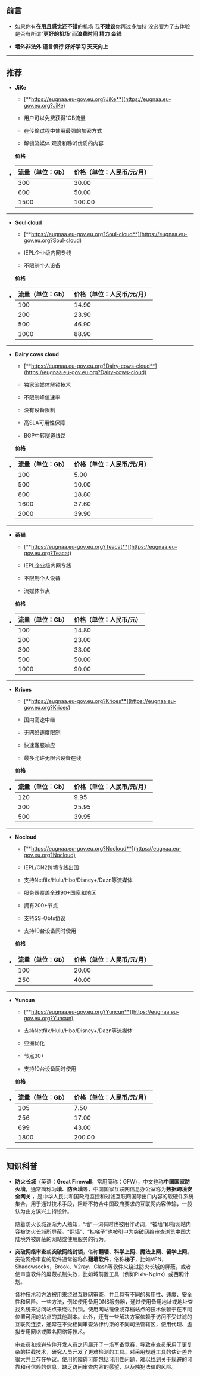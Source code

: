 ## 前言

- 如果你有**在用且感觉还不错**的机场 我**不建议**你再过多加持 没必要为了去体验是否有所谓“**更好的机场**”而**浪费时间** **精力** **金钱**

- **墙外非法外** **谨言慎行** **好好学习** **天天向上**

------

## 推荐

- **JiKe**

  - [**https://eugnaa.eu-gov.eu.org?JiKe**](https://eugnaa.eu-gov.eu.org?JiKe)

  - 用户可以免费获得1GB流量

  - 在传输过程中使用最强的加密方式

  - 解锁流媒体 观赏和聆听优质的内容

  **价格**

- | 流量（单位：Gb） | 价格（单位：人民币/元/月） |
  | ---------------- | -------------------------- |
  | 300              | 30.00                      |
  | 600              | 50.00                      |
  | 1500             | 100.00                     |

------

- **Soul cloud**

  - [**https://eugnaa.eu-gov.eu.org?Soul-cloud**](https://eugnaa.eu-gov.eu.org?Soul-cloud)

  - IEPL企业级内网专线

  - 不限制个人设备

  **价格**

- | 流量（单位：Gb） | 价格（单位：人民币/元/月） |
  | ---------------- | -------------------------- |
  | 100              | 14.90                      |
  | 200              | 23.90                      |
  | 500              | 46.90                      |
  | 1000             | 88.90                      |

------

- **Dairy cows cloud**

  - [**https://eugnaa.eu-gov.eu.org?Dairy-cows-cloud**](https://eugnaa.eu-gov.eu.org?Dairy-cows-cloud)

  - 独家流媒体解锁技术

  - 不限制峰值速率

  - 没有设备限制

  - 高SLA可用性保障

  - BGP中转隧道线路

  **价格**

- | 流量（单位：Gb） | 价格（单位：人民币/元/月） |
  | ---------------- | -------------------------- |
  | 100              | 5.00                       |
  | 500              | 10.00                      |
  | 800              | 18.80                      |
  | 1600             | 37.60                      |
  | 2000             | 39.90                      |

------

- **茶猫**

  - [**https://eugnaa.eu-gov.eu.org?Teacat**](https://eugnaa.eu-gov.eu.org?Teacat)

  - IEPL企业级内网专线

  - 不限制个人设备

  - 流媒体节点

  **价格**

- | 流量（单位：Gb） | 价格（单位：人民币/元）   |
  | ---------------- | -----------------------|
  | 100              | 14.80                  |
  | 200              | 23.00                  |
  | 300              | 33.00                  |
  | 500              | 50.00                  |
  | 1000             | 90.00                  |

------

- **Krices**

  - [**https://eugnaa.eu-gov.eu.org?Krices**](https://eugnaa.eu-gov.eu.org?Krices)

  - 国内高速中继

  - 无网络速度限制

  - 快速客服响应

  - 最多允许无限台设备在线

  **价格**

- | 流量（单位：Gb） | 价格（单位：人民币/元/月） |
   | ---------------- | -------------------------- |
   | 120              | 9.95                       |
   | 300              | 25.95                      |
   | 500              | 39.95                      |

------

- **Nocloud**

  - [**https://eugnaa.eu-gov.eu.org?Nocloud**](https://eugnaa.eu-gov.eu.org?Nocloud)

  - IEPL/CN2跨境专线出国

  - 支持Netfilx/Hulu/Hbo/Disney+/Dazn等流媒体

  - 服务器覆盖全球90+国家和地区

  - 拥有200+节点

  - 支持SS-Obfs协议

  - 支持10台设备同时使用

  **价格**

- | 流量（单位：Gb） | 价格（单位：人民币/元/月） |
   | ---------------- | -------------------------- |
   | 100              | 20.00                      |
   | 250              | 40.00                      |

------

- **Yuncun**

  - [**https://eugnaa.eu-gov.eu.org?Yuncun**](https://eugnaa.eu-gov.eu.org?Yuncun)

  - 支持Netfilx/Hulu/Hbo/Disney+/Dazn等流媒体

  - 亚洲优化

  - 节点30+

  - 支持10台设备同时使用

  **价格**

- | 流量（单位：Gb） | 价格（单位：人民币/元/月） |
   | ---------------- | -------------------------- |
   | 105              | 7.50                       |
   | 256              | 17.00                      |
   | 699              | 43.00                      |
   | 1800             | 200.00                     |

------

## 知识科普

- **防火长城**（英语：**Great Firewall**，常用简称：GFW），中文也称**中国国家防火墙**，通常简称为**墙**、**防火墙**等，中国国家互联网信息办公室称为**数据跨境安全网关** ，是中华人民共和国政府监控和过滤互联网国际出口内容的软硬件系统集合，用于通过技术手段，阻断不符合中国政府要求的互联网内容传输，一般认为由方滨兴主持设计。

  随着防火长城逐渐为人熟知，“墙”一词有时也被用作动词，“被墙”即指网站内容被防火长城所屏蔽。“翻墙”、“挂梯子”也被引申为突破网络审查浏览中国大陆境外被屏蔽的网站或使用服务的行为。

- **突破网络审查**或**突破网络封锁**，俗称**翻墙**、**科学上网**、**魔法上网**、**留学上网**。突破网络审查的软件通常被称作**翻墙软件**，俗称**梯子**，比如VPN，Shadowsocks，Brook、V2ray、Clash等软件来绕过防火长城的屏蔽，或者使审查软件的屏蔽机制失效，比如域前置工具（例如Pixiv-Nginx）或西厢计划。

  各种技术和方法被用来绕过互联网审查，并且具有不同的易用性、速度、安全性和风险。一些方法，例如使用备用DNS服务器，通过使用备用地址或地址查找系统来访问站点来绕过封锁。使用网站镜像或存档站点的技术依赖于在不同位置可用的站点的其他副本。此外，还有一些解决方案依赖于访问不受过滤的互联网连接，通常在不受相同审查法律约束的不同司法管辖区，使用代理、虚拟专用网络或匿名网络等技术。

  审查员和规避软件开发人员之间展开了一场军备竞赛，导致审查员采用了更复杂的拦截技术，研究人员开发了更难检测的工具。对采用规避工具的估计差异很大并且存在争议。使用的障碍可能包括可用性问题，难以找到关于规避的可靠和可信赖的信息，缺乏访问审查内容的愿望，以及触犯法律的风险。
